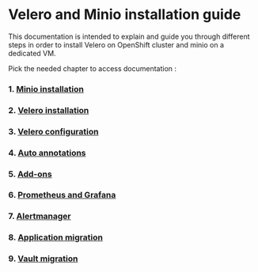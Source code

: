 # Velero and Minio installation guide

This documentation is intended to explain and guide you through different steps in order to install Velero on OpenShift cluster and minio on a dedicated VM. 

Pick the needed chapter to access documentation :

### 1. [Minio installation](documentation/01-install-minio.md)

### 2. [Velero installation](documentation/02-install-velero.md)

### 3. [Velero configuration](documentation/03-configure-velero.md)

### 4. [Auto annotations](documentation/04-auto-annotate.md)

### 5. [Add-ons](documentation/05-add-ons.md)

### 6. [Prometheus and Grafana](documentation/06-prometheus-grafana.md)

### 7. [Alertmanager](documentation/07-alert-manager.md)

### 8. [Application migration](documentation/08-application-migration.md)

### 9. [Vault migration](documentation/09-Vault-migration.md)